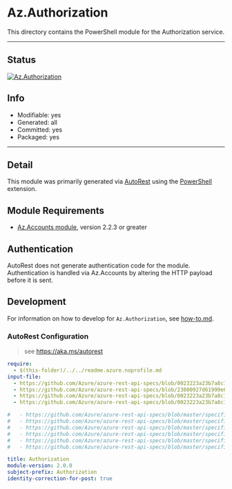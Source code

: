 <!-- region Generated -->
# Az.Authorization
This directory contains the PowerShell module for the Authorization service.

---
## Status
[![Az.Authorization](https://img.shields.io/powershellgallery/v/Az.Authorization.svg?style=flat-square&label=Az.Authorization "Az.Authorization")](https://www.powershellgallery.com/packages/Az.Authorization/)

## Info
- Modifiable: yes
- Generated: all
- Committed: yes
- Packaged: yes

---
## Detail
This module was primarily generated via [AutoRest](https://github.com/Azure/autorest) using the [PowerShell](https://github.com/Azure/autorest.powershell) extension.

## Module Requirements
- [Az.Accounts module](https://www.powershellgallery.com/packages/Az.Accounts/), version 2.2.3 or greater

## Authentication
AutoRest does not generate authentication code for the module. Authentication is handled via Az.Accounts by altering the HTTP payload before it is sent.

## Development
For information on how to develop for `Az.Authorization`, see [how-to.md](how-to.md).
<!-- endregion -->

### AutoRest Configuration
> see https://aka.ms/autorest

``` yaml
require:
  - $(this-folder)/../../readme.azure.noprofile.md
input-file:
  - https://github.com/Azure/azure-rest-api-specs/blob/0023223a23b7a8c1693f7d88678787e50fee6c96/specification/authorization/resource-manager/Microsoft.Authorization/preview/2020-10-01-preview/RoleManagementPolicy.json
  - https://github.com/Azure/azure-rest-api-specs/blob/23800927d61999e655f6fd7fd054deaa80385683/specification/authorization/resource-manager/Microsoft.Authorization/preview/2020-10-01-preview/RoleManagementPolicyAssignment.json
  - https://github.com/Azure/azure-rest-api-specs/blob/0023223a23b7a8c1693f7d88678787e50fee6c96/specification/authorization/resource-manager/Microsoft.Authorization/preview/2020-10-01-preview/RoleEligibilitySchedule.json
  - https://github.com/Azure/azure-rest-api-specs/blob/0023223a23b7a8c1693f7d88678787e50fee6c96/specification/authorization/resource-manager/Microsoft.Authorization/preview/2020-10-01-preview/RoleEligibilityScheduleRequest.json

#   - https://github.com/Azure/azure-rest-api-specs/blob/master/specification/authorization/resource-manager/Microsoft.Authorization/preview/2020-10-01-preview/EligibleChildResources.json
#   - https://github.com/Azure/azure-rest-api-specs/blob/master/specification/authorization/resource-manager/Microsoft.Authorization/preview/2020-10-01-preview/RoleAssignmentSchedule.json
#   - https://github.com/Azure/azure-rest-api-specs/blob/master/specification/authorization/resource-manager/Microsoft.Authorization/preview/2020-10-01-preview/RoleAssignmentScheduleInstance.json  
#   - https://github.com/Azure/azure-rest-api-specs/blob/master/specification/authorization/resource-manager/Microsoft.Authorization/preview/2020-10-01-preview/RoleAssignmentScheduleRequest.json
#   - https://github.com/Azure/azure-rest-api-specs/blob/master/specification/authorization/resource-manager/Microsoft.Authorization/preview/2020-10-01-preview/RoleEligibilityScheduleInstance.json
#   - https://github.com/Azure/azure-rest-api-specs/blob/master/specification/authorization/resource-manager/Microsoft.Authorization/preview/2020-10-01-preview/authorization-RoleAssignmentsCalls.json

title: Authorization
module-version: 2.0.0
subject-prefix: Authorization
identity-correction-for-post: true
